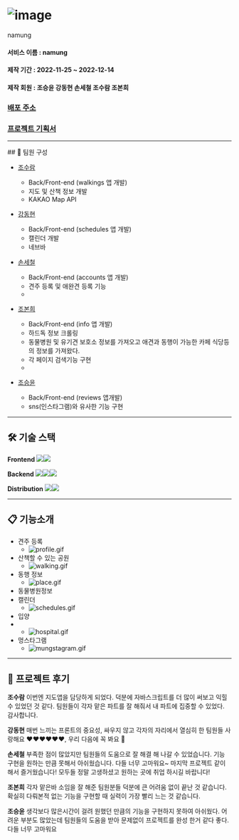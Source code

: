 # ![image](https://user-images.githubusercontent.com/60389344/207192262-4395bce6-a141-4e62-96f1-156c0ec01f45.png)
namung

#### 서비스 이름 : namung

#### 제작 기간 : 2022-11-25 ~ 2022-12-14

#### 제작 회원 : 조승윤 강동현 손세철 조수람 조본희

### [배포 주소](https://namung.shop/)

### [프로젝트 기획서](https://www.notion.so/hg-edu/5f6d392f69ee46e9b261897d63c4efc6)
<hr>
  ##  👥 팀원 구성

- [조수람](https://github.com/devhump)
  -  Back/Front-end (walkings 앱 개발)
  -  지도 및 산책 정보 개발
  -  KAKAO Map API
- [강동현](https://github.com/kangdh208)
  - Back/Front-end (schedules 앱 개발)
  - 캘린더 개발 
  - 네브바 
 
- [손세철](https://github.com/chul1631)
  - Back/Front-end (accounts 앱 개발)
  - 견주 등록 및 애완견 등록 기능
  - 
- [조본희](https://github.com/SHIN-sped) 
  - Back/Front-end  (info 앱 개발)
  - 하드독 정보 크롤링
  - 동물병원 및 유기견 보호소 정보를 가져오고 애견과 동행이 가능한 카페 식당등의 정보를 가져왔다.
  - 각 페이지 검색기능 구현
  - 
 -  [조승윤](https://github.com/mgpo-98)
    - Back/Front-end (reviews 앱개발)
    - sns(인스타그램)와 유사한 기능 구현
 
---

## 🛠️ 기술 스택

**Frontend** <img src="https://img.shields.io/badge/HTML5-E34F26?style=flat-square&logo=HTML5&logoColor=ffffff"/><img src="https://img.shields.io/badge/CSS-1572B6?style=flat-square&logo=CSS3&logoColor=ffffff"/>

**Backend** <img src="https://img.shields.io/badge/Django-092E20?style=flat-square&logo=Django&logoColor=ffffff"/><img src="https://img.shields.io/badge/Python-3776AB?style=flat-square&logo=Python&logoColor=ffffff"/><img src="https://img.shields.io/badge/JavaScript-F7DF1E?style=flat-square&logo=JavaScript&logoColor=ffffff"/>

**Distribution** <img src="https://img.shields.io/badge/Amazon AWS-FF9900?style=flat-square&logo=SQLite&logoColor=ffffff"/><img src="https://img.shields.io/badge/GitHub Actions-2088FF?style=flat-square&logo=SQLite&logoColor=ffffff"/>

---


##  📋 기능소개

 -  견주 등록
    -  ![profile.gif](https://s3-us-west-2.amazonaws.com/secure.notion-static.com/cab223e2-a7b2-4583-a677-c1088fe821da/profile.gif)
 -  산책할 수 있는 공원
    - ![walking.gif](https://s3-us-west-2.amazonaws.com/secure.notion-static.com/b538aa1d-912d-4e74-a37a-ac12205c5317/walking.gif)   
 -  동행 정보
    -  ![place.gif](https://s3-us-west-2.amazonaws.com/secure.notion-static.com/7601fb3f-8fe8-43dd-81e8-a8972d84a5c8/place.gif)
 -  동물병원정보 
 -  캘린더
    -  ![schedules.gif](https://s3-us-west-2.amazonaws.com/secure.notion-static.com/8c0ecf7d-f16d-4caf-a2eb-f14b3beef22a/schedules.gif)
 -  입양
 -  
    -  ![hospital.gif](https://s3-us-west-2.amazonaws.com/secure.notion-static.com/45bafbe4-99e2-4b97-b139-6ea19eab0c43/hospital.gif)
 -  멍스타그램
    -  ![mungstagram.gif](https://s3-us-west-2.amazonaws.com/secure.notion-static.com/bf553267-12a8-4242-bf0c-f3ebbd42e2d9/mungstagram.gif)

---

## 📝 프로젝트 후기 
**조수람**
이번엔 지도앱을 담당하게 되었다. 덕분에 자바스크립트를 더 많이 써보고 익힐 수 있었던 것 같다. 팀원들이 각자 맡은 파트를 잘 해줘서 내 파트에 집중할 수 있었다. 감사합니다.

**강동현**
매번 느끼는 프론트의 중요성, 싸우지 않고 각자의 자리에서 열심히 한 팀원들 사랑해요 ❤️❤️❤️❤️❤️❤️, 우리 다음에 꼭 봐요 🍻

**손세철**
부족한 점이 많았지만 팀원들의 도움으로 잘 해결 해 나갈 수 있었습니다.  기능 구현을 원하는 만큼 못해서 아쉬웠습니다.  다들 너무 고마워요~  마지막 프로젝트 같이 해서 즐거웠습니다! 모두들 정말 고생하셨고 원하는 곳에 취업 하시길 바랍니다! 

**조본희**
각자 맡은바 소임을 잘 해준 팀원분들 덕분에 큰 어려움 없이 끝난 것 같습니다. 확실히 다뤄본적 없는 기능을 구현할 때 실력이 가장 빨리 느는 것 같습니다.

**조승윤**
생각보다 많은시간이 걸려 원했던 만큼의 기능을 구현하지 못하여 아쉬웠다. 어려운 부분도 많았는데 팀원들의 도움을 받아 문제없이 프로젝트를 완성 한거 같다 좋다. 다들 너무 고마워요
